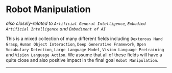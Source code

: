# Robot Manipulation
*also closely-related to `Artificial General Intelligence`, `Embodied Artificial Intelligence` and `Embodiment of AI`*

This is a mixed collection of many different fields including `Dexterous Hand Grasp`, `Human Object Interaction`, `Deep Generative Framework`,  `Open Vocabulary Detection`, `Large Language Model`, `Vision Language Pretraining` and `Vision Language Action`. We assume that all of these fields will have a quite close and also positive impact in the final goal `Robot Manipulation`.

***





